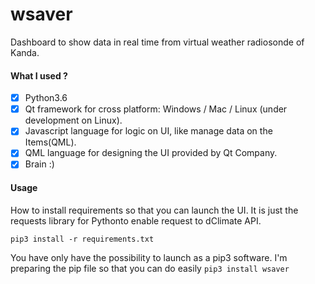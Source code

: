 # wsaver
Dashboard to show data in real time from virtual weather radiosonde of Kanda.

#### What I used ?
 - [x] Python3.6
 - [x] Qt framework for cross platform: Windows / Mac / Linux (under development on Linux).
 - [x] Javascript language for logic on UI, like manage data on the Items(QML).
 - [X] QML language for designing the UI provided by Qt Company.
 - [x] Brain :)

#### Usage
How to install requirements so that you can launch the UI. It is just the requests library for Pythonto enable request to dClimate API.

`pip3 install -r requirements.txt`

You have only have the possibility to launch as a pip3 software.
I'm preparing the pip file so that you can do easily ```pip3 install wsaver```
